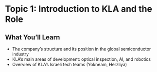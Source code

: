 # Topic 1: Introduction to KLA and the Role

## What You’ll Learn
- The company’s structure and its position in the global semiconductor industry
- KLA’s main areas of development: optical inspection, AI, and robotics
- Overview of KLA’s Israeli tech teams (Yokneam, Herzliya)
